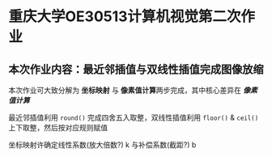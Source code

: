 # 重庆大学OE30513计算机视觉第二次作业
## 本次作业内容：最近邻插值与双线性插值完成图像放缩

本次作业可大致分解为 **坐标映射** 与 **像素值计算**两步完成，其中核心差异在 ***像素值计算***

最近邻插值利用 `round()` 完成四舍五入取整，双线性插值利用 `floor()` & `ceil()` 上下取整，然后按对应规则赋值

坐标映射许确定线性系数(放大倍数?) k 与补偿系数(截距?) b